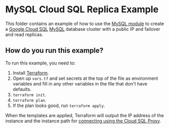 # MySQL Cloud SQL Replica Example

This folder contains an example of how to use the [MySQL module](/modules/mysql) to create a [Google Cloud SQL](https://cloud.google.com/sql/) 
[MySQL](https://cloud.google.com/sql/docs/mysql/) database cluster with a public IP and failover and read replicas. 

## How do you run this example?

To run this example, you need to:

1. Install [Terraform](https://www.terraform.io/).
1. Open up `vars.tf` and set secrets at the top of the file as environment variables and fill in any other variables in
   the file that don't have defaults. 
1. `terraform init`.
1. `terraform plan`.
1. If the plan looks good, run `terraform apply`.

When the templates are applied, Terraform will output the IP address of the instance 
and the instance path for [connecting using the Cloud SQL Proxy](https://cloud.google.com/sql/docs/mysql/connect-admin-proxy). 
